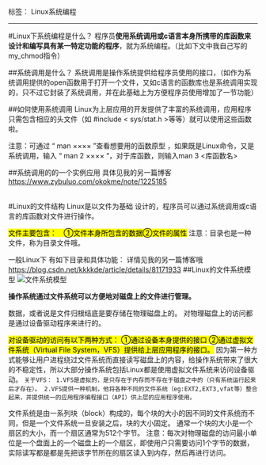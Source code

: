 ﻿标签： Linux系统编程

---

#Linux下系统编程是什么？
程序员**使用系统调用或c语言本身所携带的库函数来设计和编写具有某一特定功能的程序**，就为系统编程。（比如下文中我自己写的my_chmod指令）
<br>

##系统调用是什么？ 
系统调用是操作系统提供给程序员使用的接口，（如作为系统调用提供的open函数用于打开一个文件，又如c语言的函数库也是系统调用实现的，只不过它封装了系统调用，并在此基础上为方便程序员使用增加了一节功能）
<br>

##如何使用系统调用
Linux为上层应用的开发提供了丰富的系统调用，应用程序只需包含相应的头文件（如 #include < sys/stat.h >等等）就可以使用这些函数啦。

注意：可通过  “ man ×××× ”查看想要用的函数原型 ，如果既是Linux命令，又是系统调用，输入 “ man 2 ×××× “，对于库函数，则输入man 3 <库函数名>
<br>

##系统调用的的一个实例应用
具体见我的另一篇博客 https://www.zybuluo.com/okokme/note/1225185
  
  <br>
#Linux的文件结构
Linux是以文件为基础 设计的，程序员可以通过系统调用或c语言的库函数对文件进行操作。

<mark>文件主要包含：&emsp;①文件本身所包含的数据②文件的属性</mark>
注意：目录也是一种文件，称为目录文件哦。

一般Linux下 有如下目录和具体功能：
详情见我的另一篇博客哦 https://blog.csdn.net/kkkkde/article/details/81171933
##Linux的文件系统模型
![文件系统模型][1]


  [1]: https://img-blog.csdn.net/20160312121813893?watermark/2/text/aHR0cDovL2Jsb2cuY3Nkbi5uZXQv/font/5a6L5L2T/fontsize/400/fill/I0JBQkFCMA==/dissolve/70/gravity/Center
  **操作系统通过文件系统可以方便地对磁盘上的文件进行管理。**
  
  数据，或者说是文件归根结底是要存储在物理磁盘上的。
  对物理磁盘上的访问都是通过设备驱动程序来进行的。
  
  <mark>对设备驱动的访问有以下两种方式：  ①通过设备本身提供的接口  ②通过虚拟文件系统（Virtual File System，VFS）提供给上层应用程序的接口。</mark>
  因为第一种方式能够让用户进程绕过文件系统而直接读写磁盘上的内容，给操作系统带来了很大的不稳定性，所以大部分操作系统包括Linux都是使用虚拟文件系统来访问设备驱动。
 `
  关于VFS：
  1.VFS是虚拟的，是只存在于内存而不存在于磁盘之中的（只有系统运行起来后才存在）。
  2.VFS提供一种机制，他将各种不同的文件系统（eg:EXT2,EXT3,vfat等）整合起来，并提供统一的应用程序编程接口（API）供上层的应用程序使用。
  `
  
  文件系统是由一系列块（block）构成的，每个块的大小的因不同的文件系统而不同，但是一个文件系统一旦安装之后，块的大小固定。
  通常一个块的大小是一个扇区的大小，而一个扇区通常为512个字节。
  注意：每次对物理磁盘的访问最小单位是一个盘面上的一个磁盘上的一个扇区，即使用户只需要访问1个字节的数据，实际读写都是都是先把该字节所在的扇区读入到内存，然后再进行访问。
  
  
  